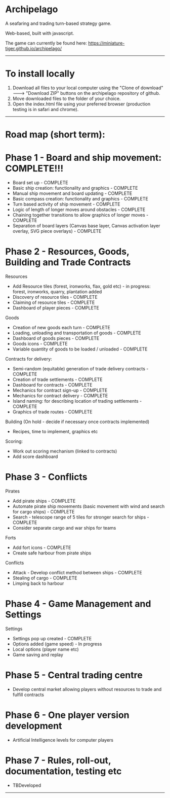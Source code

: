 # Archipelago
A seafaring and trading turn-based strategy game.
 
Web-based, built with javascript. 

The game can currently be found here:
https://miniature-tiger.github.io/archipelago/

----------------------------------------------


# To install locally
1) Download all files to your local computer using the "Clone of download" ---> "Download ZIP" buttons on the archipelago repository of github.
2) Move downloaded files to the folder of your choice.
3) Open the index.html file using your preferred browser (production testing is in safari and chrome).

----------------------------------------------

# Road map (short term):

# Phase 1 - Board and ship movement: COMPLETE!!!
* Board set up - COMPLETE
* Basic ship creation: functionality and graphics  - COMPLETE 
* Manual ship movement and board updating  - COMPLETE
* Basic compass creation: functionality and graphics - COMPLETE
* Turn based activity of ship movement - COMPLETE
* Logic of length of longer moves around obstacles - COMPLETE
* Chaining together transitions to allow graphics of longer moves - COMPLETE
* Separation of board layers (Canvas base layer, Canvas activation layer overlay, SVG piece overlays) - COMPLETE

# Phase 2 - Resources, Goods, Building and Trade Contracts 

Resources
* Add Resource tiles (forest, ironworks, flax, gold etc) - in progress: forest, ironworks, quarry, plantation added
* Discovery of resource tiles - COMPLETE
* Claiming of resource tiles - COMPLETE
* Dashboard of player pieces - COMPLETE

Goods
* Creation of new goods each turn - COMPLETE
* Loading, unloading and transportation of goods - COMPLETE
* Dashboard of goods pieces - COMPLETE
* Goods icons - COMPLETE
* Variable quantity of goods to be loaded / unloaded - COMPLETE

Contracts for delivery:
* Semi-random (equitable) generation of trade delivery contracts - COMPLETE
* Creation of trade settlements - COMPLETE
* Dashboard for contracts - COMPLETE
* Mechanics for contract sign-up - COMPLETE
* Mechanics for contract delivery - COMPLETE
* Island naming: for describing location of trading settlements - COMPLETE
* Graphics of trade routes - COMPLETE

Building (On hold - decide if necessary once contracts implemented)
* Recipes, time to implement, graphics etc

Scoring: 
* Work out scoring mechanism (linked to contracts)
* Add score dashboard

# Phase 3 - Conflicts 

Pirates
* Add pirate ships - COMPLETE
* Automate pirate ship movements (basic movement with wind and search for cargo ships) - COMPLETE
* Search - telescope range of 5 tiles for stronger search for ships - COMPLETE
* Consider separate cargo and war ships for teams

Forts
* Add fort icons - COMPLETE
* Create safe harbour from pirate ships

Conflicts
* Attack - Develop conflict method between ships - COMPLETE
* Stealing of cargo - COMPLETE
* Limping back to harbour

# Phase 4 - Game Management and Settings 
Settings
* Settings pop up created - COMPLETE
* Options added (game speed) - In progress
* Local options (player name etc)
* Game saving and replay

# Phase 5 - Central trading centre  
* Develop central market allowing players without resources to trade and fulfill contracts

# Phase 6 - One player version development
* Artificial Intelligence levels for computer players

# Phase 7 - Rules, roll-out, documentation, testing etc
* TBDeveloped

----------------------------------------------



































































































































































































